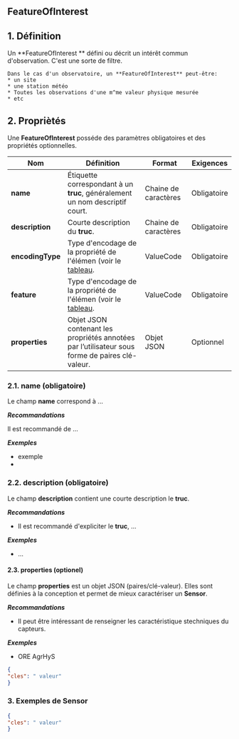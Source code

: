 ## FeatureOfInterest  

## **1. Définition** 
Un **FeatureOfInterest ** défini ou décrit un intérêt commun d'observation. C'est une sorte de filtre.

```{tip}
Dans le cas d'un observatoire, un **FeatureOfInterest** peut-être:  
* un site
* une station météo
* Toutes les observations d'une m^me valeur physique mesurée
* etc
```

## **2. Propriètés**  
Une **FeatureOfInterest** posséde des paramètres obligatoires et des propriétés optionnelles.

|  Nom |  Définition | Format | Exigences |
|---|---|---|---|
| **name** | Étiquette correspondant à un **truc**, généralement un nom descriptif court.| Chaine de caractères  | Obligatoire |
| **description** | Courte description du **truc**. | Chaine de caractères  | Obligatoire |
| **encodingType**  | Type d'encodage de la propriété de l'élémen (voir le [tableau](https://docs.ogc.org/is/18-088/18-088.html#tab-encodingtype-codes).| ValueCode  | Obligatoire |
| **feature**  | Type d'encodage de la propriété de l'élémen (voir le [tableau](https://docs.ogc.org/is/18-088/18-088.html#tab-encodingtype-codes).| ValueCode  | Obligatoire |
| **properties**  | Objet JSON contenant les propriétés annotées par l’utilisateur sous forme de paires clé-valeur. | Objet JSON  | Optionnel |

### **2.1. name** (obligatoire) 
Le champ **name** correspond à ...

***Recommandations***  

Il est recommandé de ...

***Exemples***  

* exemple
* 

### **2.2. description** (obligatoire)  

Le champ **description** contient une courte description le **truc**.

***Recommandations***  

* Il est recommandé d'expliciter le **truc**, ...

***Exemples***  

* ...

#### **2.3. properties** (optionel)  

Le champ **properties** est un objet JSON (paires/clé-valeur). Elles sont définies à la conception et permet de mieux caractériser un **Sensor**.  

***Recommandations***

* Il peut être intéressant de renseigner les caractéristique stechniques du capteurs.

***Exemples***  

* ORE AgrHyS

```json
{
"cles": " valeur"
}
```

### **3. Exemples de Sensor**   

```json
{
"cles": " valeur"
}
```

